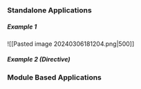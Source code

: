 ### Standalone Applications

##### Example 1
![[Pasted image 20240306181204.png|500]]
##### Example 2 (Directive)


### Module Based Applications


